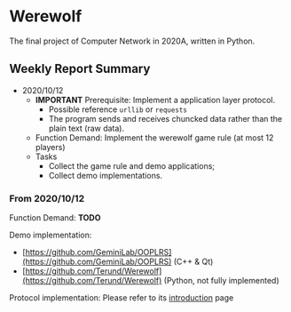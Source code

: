 # Werewolf

The final project of Computer Network in 2020A, written in Python.

## Weekly Report Summary

* 2020/10/12
  * **IMPORTANT** Prerequisite: Implement a application layer protocol.  
    * Possible reference `urllib` or `requests`
    * The program sends and receives chuncked data rather than the plain text (raw data).
  * Function Demand: Implement the werewolf game rule (at most 12 players)
  * Tasks
    * Collect the game rule and demo applications;
    * Collect demo implementations.

### From 2020/10/12

Function Demand: **TODO**

Demo implementation:

* [https://github.com/GeminiLab/OOPLRS](https://github.com/GeminiLab/OOPLRS) (C++ & Qt)
* [https://github.com/Terund/Werewolf](https://github.com/Terund/Werewolf) (Python, not fully implemented)

Protocol implementation: Please refer to its [introduction](Werewolf/WP/README.md) page
